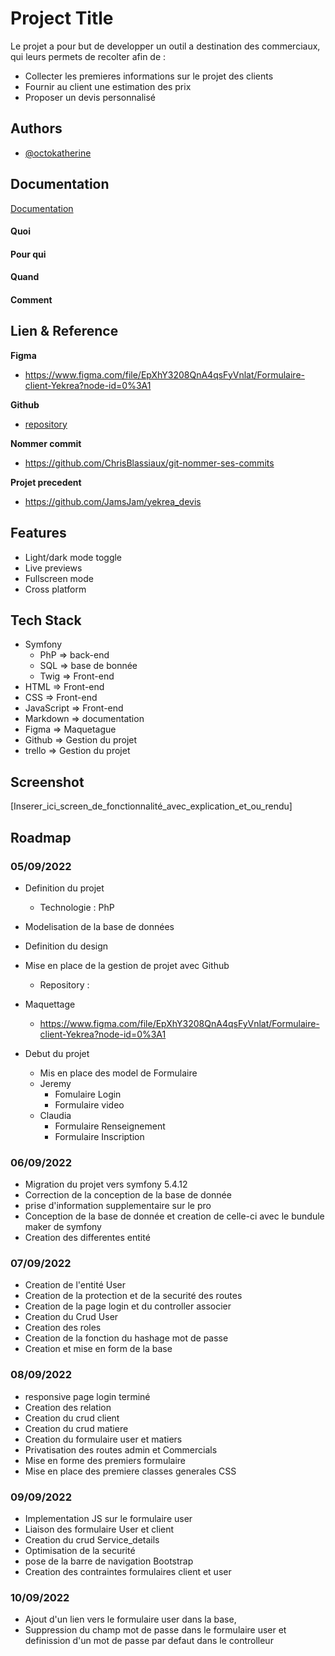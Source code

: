 
# Project Title

Le projet a pour but de developper un outil a destination des commerciaux,  <br>
qui leurs permets de recolter afin de : 
-   Collecter les premieres informations sur le projet des clients
-   Fournir au client une estimation des prix
-   Proposer un devis personnalisé


## Authors

- [@octokatherine](https://www.github.com/octokatherine)


## Documentation

[Documentation](https://linktodocumentation)

#### Quoi
#### Pour qui
#### Quand
#### Comment


## Lien & Reference

**Figma**
-   https://www.figma.com/file/EpXhY3208QnA4qsFyVnlat/Formulaire-client-Yekrea?node-id=0%3A1

**Github**
-   [repository](https://github.com/JamsJam/-yekrea_formulaire) 

**Nommer commit**
-   https://github.com/ChrisBlassiaux/git-nommer-ses-commits

**Projet precedent**
-   https://github.com/JamsJam/yekrea_devis
## Features

- Light/dark mode toggle
- Live previews
- Fullscreen mode
- Cross platform


## Tech Stack

-   Symfony
    -   PhP => back-end
    -   SQL => base de bonnée
    -   Twig => Front-end
-   HTML => Front-end
-   CSS  => Front-end
-   JavaScript  => Front-end
-   Markdown => documentation
-   Figma   => Maquetague
-   Github  => Gestion du projet
-   trello  => Gestion du projet

## Screenshot

[Inserer_ici_screen_de_fonctionnalité_avec_explication_et_ou_rendu]

## Roadmap

### 05/09/2022

-   Definition du projet
    -   Technologie : PhP

-   Modelisation de la base de données
-   Definition du design
-   Mise en place de la gestion de projet avec Github
    -   Repository :    
-   Maquettage
    -   https://www.figma.com/file/EpXhY3208QnA4qsFyVnlat/Formulaire-client-Yekrea?node-id=0%3A1



-   Debut du projet
    -   Mis en place des model de Formulaire
    -   Jeremy 
        - Fomulaire Login
        - Formulaire video
    -   Claudia
        -   Formulaire Renseignement
        -   Formulaire Inscription

### 06/09/2022

- Migration du projet vers symfony 5.4.12
- Correction de la conception de la base de donnée 
- prise d'information supplementaire sur le pro
- Conception de la base de donnée et creation de celle-ci avec le bundule maker de symfony
- Creation des differentes entité

### 07/09/2022

- Creation de l'entité User
- Creation de la protection et de la securité des routes
- Creation de la page login et du controller associer
- Creation du Crud User 
- Creation des roles
- Creation de la fonction du hashage mot de passe
- Creation et mise en form de la base 

### 08/09/2022

- responsive page login terminé
- Creation des relation
- Creation du crud client
- Creation du crud matiere
- Creation du formulaire user et matiers
- Privatisation des routes admin et Commercials
- Mise en forme des premiers formulaire
- Mise en place des premiere classes generales CSS

### 09/09/2022

- Implementation JS sur le formulaire user
- Liaison des formulaire User et client
- Creation du crud Service_details
- Optimisation de la securité
- pose de la barre de navigation Bootstrap
- Creation des contraintes formulaires client et user 


### 10/09/2022

- Ajout d'un lien vers le formulaire user dans la base, 
- Suppression du champ mot de passe dans le formulaire user et definission d'un mot de passe par defaut dans le controlleur


